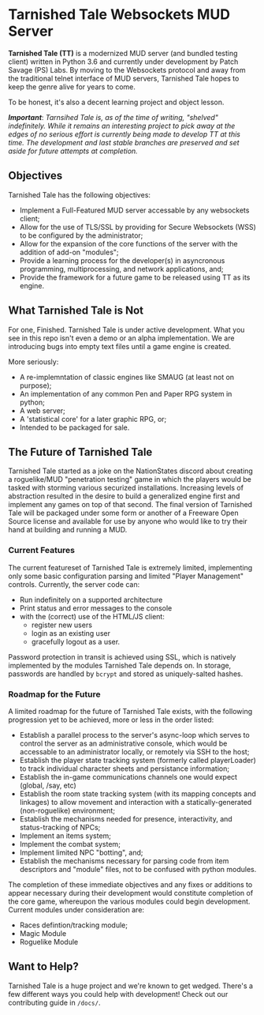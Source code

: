 # Tarnished Tale Websockets MUD Server
**Tarnished Tale (TT)** is a modernized MUD server (and bundled testing client) written in Python 3.6 and currently under development by Patch Savage (PS) Labs. By moving to the Websockets protocol and away from the traditional telnet interface of MUD servers, Tarnished Tale hopes to keep the genre alive for years to come.

To be honest, it's also a decent learning project and object lesson.

***Important***: *Tarnsihed Tale is, as of the time of writing, "shelved" indefinitely. While it remains an interesting project to pick away at the edges of no serious effort is currently being made to develop TT at this time. The development and last stable branches are preserved and set aside for future attempts at completion.*

## Objectives
Tarnished Tale has the following objectives:
 - Implement a Full-Featured MUD server accessable by any websockets client;
 - Allow for the use of TLS/SSL by providing for Secure Websockets (WSS) to be configured by the administrator;
 - Allow for the expansion of the core functions of the server with the addition of add-on "modules";
 - Provide a learning process for the developer(s) in asyncronous programming, multiprocessing, and network applications, and;
 - Provide the framework for a future game to be released using TT as its engine.

## What Tarnished Tale is Not
For one, Finished. Tarnished Tale is under active development. What you see in this repo isn't even a demo or an alpha implementation. We are introducing bugs into empty text files until a game engine is created.

More seriously:
 - A re-implemntation of classic engines like SMAUG (at least not on purpose);
 - An implementation of any common Pen and Paper RPG system in python;
 - A web server;
 - A 'statistical core' for a later graphic RPG, or;
 - Intended to be packaged for sale.

## The Future of Tarnished Tale
Tarnished Tale started as a joke on the NationStates discord about creating a roguelike/MUD "penetration testing" game in which the players would be tasked with storming various securized installations. Increasing levels of abstraction resulted in the desire to build a generalized engine first and implement any games on top of that second. The final version of Tarnished Tale will be packaged under some form or another of a Freeware Open Source license and available for use by anyone who would like to try their hand at building and running a MUD.

### Current Features
The current featureset of Tarnished Tale is extremely limited, implementing only some basic configuration parsing and limited "Player Management" controls. Currently, the server code can:
 - Run indefinitely on a supported architecture
 - Print status and error messages to the console
 - with the (correct) use of the HTML/JS client:
   - register new users
   - login as an existing user
   - gracefully logout as a user.

Password protection in transit is achieved using SSL, which is natively implemented by the modules Tarnished Tale depends on. In storage, passwords are handled by `bcrypt` and stored as uniquely-salted hashes.

### Roadmap for the Future
A limited roadmap for the future of Tarnished Tale exists, with the following progression yet to be achieved, more or less in the order listed:
 - Establish a parallel process to the server's async-loop which serves to control the server as an administrative console, which would be accessable to an administrator locally, or remotely via SSH to the host;
 - Establish the player state tracking system (formerly called playerLoader) to track individual character sheets and persistance information;
 - Establish the in-game communications channels one would expect (global, /say, etc)
 - Establish the room state tracking system (with its mapping concepts and linkages) to allow movement and interaction with a statically-generated (non-roguelike) environment;
 - Establish the mechanisms needed for presence, interactivity, and status-tracking of NPCs;
 - Implement an items system;
 - Implement the combat system;
 - Implement limited NPC "botting", and;
 - Establish the mechanisms necessary for parsing code from item descriptors and "module" files, not to be confused with python modules.

The completion of these immediate objectives and any fixes or additions to appear necessary during their development would constitute completion of the core game, whereupon the various modules could begin development. Current modules under consideration are:
 - Races defintion/tracking module;
 - Magic Module
 - Roguelike Module

## Want to Help?
Tarnished Tale is a huge project and we're known to get wedged. There's a few different ways you could help with development! Check out our contributing guide in `/docs/`.
